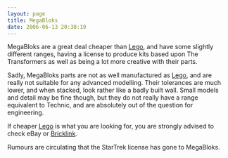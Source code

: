 ```yaml
---
layout: page
title: MegaBloks
date: 2006-06-13 20:38:19
---
```

MegaBloks are a great deal cheaper than [Lego](/wiki/lego.html "The best known construction toy"), and have some slightly different ranges, having a license to produce kits based upon The Transformers as well as being a lot more creative with their parts.

Sadly, MegaBloks parts are not as well manufactured as [Lego](/wiki/lego.html "The best known construction toy"), and are really not suitable for any advanced modelling. Their tolerances are much lower, and when stacked, look rather like a badly built wall. Small models and detail may be fine though, but they do not really have a range equivalent to Technic, and are absolutely out of the question for engineering.

If cheaper [Lego](/wiki/lego.html "The best known construction toy") is what you are looking for, you are strongly advised to check eBay or [Bricklink](/wiki/bricklink.html "Lego Trading Commnity").

Rumours are circulating that the StarTrek license has gone to MegaBloks.
